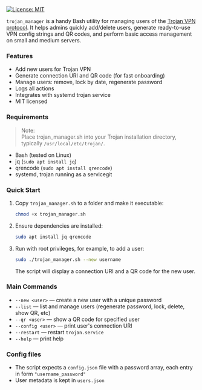 [![License: MIT][mit-shield]][mit]

[mit]: https://opensource.org/licenses/MIT
[mit-shield]: https://img.shields.io/badge/License-MIT-yellow.svg


`trojan_manager` is a handy Bash utility for managing users of the [Trojan VPN protocol](https://github.com/trojan-gfw/trojan). It helps admins quickly add/delete users, generate ready-to-use VPN config strings and QR codes, and perform basic access management on small and medium servers.

### Features

- Add new users for Trojan VPN
- Generate connection URI and QR code (for fast onboarding)
- Manage users: remove, lock by date, regenerate password
- Logs all actions
- Integrates with systemd trojan service
- MIT licensed


### Requirements

> Note:  
> Place trojan_manager.sh into your Trojan installation directory, typically `/usr/local/etc/trojan/`.

- Bash (tested on Linux)
- jq (`sudo apt install jq`)
- qrencode (`sudo apt install qrencode`)
- systemd, trojan running as a servicegit 

### Quick Start

1. Copy `trojan_manager.sh` to a folder and make it executable:  
   ```bash
   chmod +x trojan_manager.sh
   ```
2. Ensure dependencies are installed:
   ```bash
   sudo apt install jq qrencode
   ```
3. Run with root privileges, for example, to add a user:
   ```bash
   sudo ./trojan_manager.sh --new username
   ```
   The script will display a connection URI and a QR code for the new user.

### Main Commands

- `--new <user>` — create a new user with a unique password
- `--list` — list and manage users (regenerate password, lock, delete, show QR, etc)
- `--qr <user>` — show a QR code for specified user
- `--config <user>` — print user's connection URI
- `--restart` — restart `trojan.service`
- `--help` — print help

### Config files

- The script expects a `config.json` file with a password array, each entry in form `"username_password"`
- User metadata is kept in `users.json`



